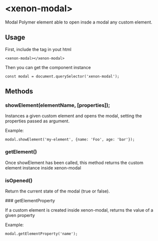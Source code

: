 # \<xenon-modal\>

Modal Polymer element able to open insde a modal any custom element.

## Usage

First, include the <xenon-modal> tag in yout html


```
<xenon-modal></xenon-modal>
```

Then you can get the component instance

```
const modal = document.querySelector('xenon-modal');
```

## Methods

### showElement(elementName, [properties]);

Instances a given custom element and opens the modal, setting the properties passed as argument.

Example:

```
modal.showElement('my-element', {name: 'Foo', age: 'bar'});
```

### getElement()

Once showElement has been called, this method returns the custom element instance inside xenon-modal

### isOpened()

Return the current state of the modal (true or false).

### getElementProperty

If a custom element is created inside xenon-modal, returns the value of a given property

Example:
```
modal.getElementProperty('name');
```
